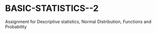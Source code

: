 # BASIC-STATISTICS--2
Assignment for Descriptive statistics, Normal Distribution, Functions and Probability
